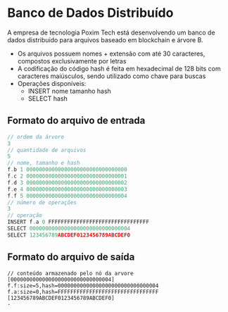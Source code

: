 # Banco de Dados Distribuído

A empresa de tecnologia Poxim Tech está desenvolvendo um banco de dados distribuído para
arquivos baseado em blockchain e árvore B.
* Os arquivos possuem nomes + extensão com até 30 caracteres, compostos exclusivamente por letras
* A codificação do código hash é feita em hexadecimal de 128 bits com caracteres maiúsculos,
  sendo utilizado como chave para buscas
* Operações disponíveis:
  * INSERT nome tamanho hash
  * SELECT hash

## Formato do arquivo de entrada 

```c
// ordem da árvore
3
// quantidade de arquivos
5
// nome, tamanho e hash
f.b 1 00000000000000000000000000000000
f.c 2 00000000000000000000000000000001
f.d 3 00000000000000000000000000000002
f.e 4 00000000000000000000000000000003
f.f 5 00000000000000000000000000000004
// número de operações
3
// operação
INSERT f.a 0 FFFFFFFFFFFFFFFFFFFFFFFFFFFFFFFF
SELECT 00000000000000000000000000000004
SELECT 123456789ABCDEF0123456789ABCDEF0
```

## Formato do arquivo de saída

```
// conteúdo armazenado pelo nó da arvore
[00000000000000000000000000000004]
f.f:size=5,hash=00000000000000000000000000000004
f.a:size=0,hash=FFFFFFFFFFFFFFFFFFFFFFFFFFFFFFFF
[123456789ABCDEF0123456789ABCDEF0]
-
```
